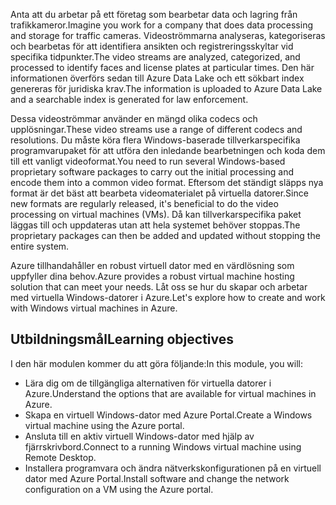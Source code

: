 <span data-ttu-id="5844e-101">Anta att du arbetar på ett företag som bearbetar data och lagring från trafikkameror.</span><span class="sxs-lookup"><span data-stu-id="5844e-101">Imagine you work for a company that does data processing and storage for traffic cameras.</span></span> <span data-ttu-id="5844e-102">Videoströmmarna analyseras, kategoriseras och bearbetas för att identifiera ansikten och registreringsskyltar vid specifika tidpunkter.</span><span class="sxs-lookup"><span data-stu-id="5844e-102">The video streams are analyzed, categorized, and processed to identify faces and license plates at particular times.</span></span> <span data-ttu-id="5844e-103">Den här informationen överförs sedan till Azure Data Lake och ett sökbart index genereras för juridiska krav.</span><span class="sxs-lookup"><span data-stu-id="5844e-103">The information is uploaded to Azure Data Lake and a searchable index is generated for law enforcement.</span></span>

<span data-ttu-id="5844e-104">Dessa videoströmmar använder en mängd olika codecs och upplösningar.</span><span class="sxs-lookup"><span data-stu-id="5844e-104">These video streams use a range of different codecs and resolutions.</span></span> <span data-ttu-id="5844e-105">Du måste köra flera Windows-baserade tillverkarspecifika programvarupaket för att utföra den inledande bearbetningen och koda dem till ett vanligt videoformat.</span><span class="sxs-lookup"><span data-stu-id="5844e-105">You need to run several Windows-based proprietary software packages to carry out the initial processing and encode them into a common video format.</span></span> <span data-ttu-id="5844e-106">Eftersom det ständigt släpps nya format är det bäst att bearbeta videomaterialet på virtuella datorer.</span><span class="sxs-lookup"><span data-stu-id="5844e-106">Since new formats are regularly released, it's beneficial to do the video processing on virtual machines (VMs).</span></span> <span data-ttu-id="5844e-107">Då kan tillverkarspecifika paket läggas till och uppdateras utan att hela systemet behöver stoppas.</span><span class="sxs-lookup"><span data-stu-id="5844e-107">The proprietary packages can then be added and updated without stopping the entire system.</span></span>

<span data-ttu-id="5844e-108">Azure tillhandahåller en robust virtuell dator med en värdlösning som uppfyller dina behov.</span><span class="sxs-lookup"><span data-stu-id="5844e-108">Azure provides a robust virtual machine hosting solution that can meet your needs.</span></span> <span data-ttu-id="5844e-109">Låt oss se hur du skapar och arbetar med virtuella Windows-datorer i Azure.</span><span class="sxs-lookup"><span data-stu-id="5844e-109">Let's explore how to create and work with Windows virtual machines in Azure.</span></span>

## <a name="learning-objectives"></a><span data-ttu-id="5844e-110">Utbildningsmål</span><span class="sxs-lookup"><span data-stu-id="5844e-110">Learning objectives</span></span>

<span data-ttu-id="5844e-111">I den här modulen kommer du att göra följande:</span><span class="sxs-lookup"><span data-stu-id="5844e-111">In this module, you will:</span></span>

- <span data-ttu-id="5844e-112">Lära dig om de tillgängliga alternativen för virtuella datorer i Azure.</span><span class="sxs-lookup"><span data-stu-id="5844e-112">Understand the options that are available for virtual machines in Azure.</span></span>
- <span data-ttu-id="5844e-113">Skapa en virtuell Windows-dator med Azure Portal.</span><span class="sxs-lookup"><span data-stu-id="5844e-113">Create a Windows virtual machine using the Azure portal.</span></span>
- <span data-ttu-id="5844e-114">Ansluta till en aktiv virtuell Windows-dator med hjälp av fjärrskrivbord.</span><span class="sxs-lookup"><span data-stu-id="5844e-114">Connect to a running Windows virtual machine using Remote Desktop.</span></span>
- <span data-ttu-id="5844e-115">Installera programvara och ändra nätverkskonfigurationen på en virtuell dator med Azure Portal.</span><span class="sxs-lookup"><span data-stu-id="5844e-115">Install software and change the network configuration on a VM using the Azure portal.</span></span>